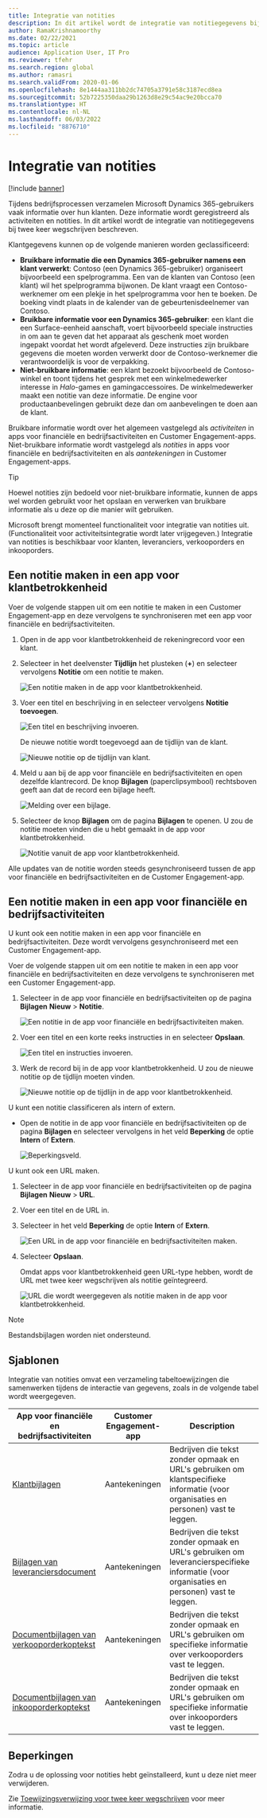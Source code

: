 ```yaml
---
title: Integratie van notities
description: In dit artikel wordt de integratie van notitiegegevens bij twee keer wegschrijven beschreven.
author: RamaKrishnamoorthy
ms.date: 02/22/2021
ms.topic: article
audience: Application User, IT Pro
ms.reviewer: tfehr
ms.search.region: global
ms.author: ramasri
ms.search.validFrom: 2020-01-06
ms.openlocfilehash: 8e1444aa311bb2dc74705a3791e58c3187ecd8ea
ms.sourcegitcommit: 52b7225350daa29b1263d8e29c54ac9e20bcca70
ms.translationtype: HT
ms.contentlocale: nl-NL
ms.lasthandoff: 06/03/2022
ms.locfileid: "8876710"
---
```

# <a name="note-integration"></a>Integratie van notities

[!include [banner](../../includes/banner.md)]



Tijdens bedrijfsprocessen verzamelen Microsoft Dynamics 365-gebruikers vaak informatie over hun klanten. Deze informatie wordt geregistreerd als activiteiten en notities. In dit artikel wordt de integratie van notitiegegevens bij twee keer wegschrijven beschreven.

Klantgegevens kunnen op de volgende manieren worden geclassificeerd:

+ **Bruikbare informatie die een Dynamics 365-gebruiker namens een klant verwerkt**: Contoso (een Dynamics 365-gebruiker) organiseert bijvoorbeeld een spelprogramma. Een van de klanten van Contoso (een klant) wil het spelprogramma bijwonen. De klant vraagt een Contoso-werknemer om een plekje in het spelprogramma voor hen te boeken. De boeking vindt plaats in de kalender van de gebeurtenisdeelnemer van Contoso.
+ **Bruikbare informatie voor een Dynamics 365-gebruiker**: een klant die een Surface-eenheid aanschaft, voert bijvoorbeeld speciale instructies in om aan te geven dat het apparaat als geschenk moet worden ingepakt voordat het wordt afgeleverd. Deze instructies zijn bruikbare gegevens die moeten worden verwerkt door de Contoso-werknemer die verantwoordelijk is voor de verpakking.
+ **Niet-bruikbare informatie**: een klant bezoekt bijvoorbeeld de Contoso-winkel en toont tijdens het gesprek met een winkelmedewerker interesse in *Halo*-games en gamingaccessoires. De winkelmedewerker maakt een notitie van deze informatie. De engine voor productaanbevelingen gebruikt deze dan om aanbevelingen te doen aan de klant.

Bruikbare informatie wordt over het algemeen vastgelegd als *activiteiten* in apps voor financiële en bedrijfsactiviteiten en Customer Engagement-apps. Niet-bruikbare informatie wordt vastgelegd als *notities* in apps voor financiële en bedrijfsactiviteiten en als *aantekeningen* in Customer Engagement-apps.

> [!TIP]
> Hoewel notities zijn bedoeld voor niet-bruikbare informatie, kunnen de apps wel worden gebruikt voor het opslaan en verwerken van bruikbare informatie als u deze op die manier wilt gebruiken.

Microsoft brengt momenteel functionaliteit voor integratie van notities uit. (Functionaliteit voor activiteitsintegratie wordt later vrijgegeven.) Integratie van notities is beschikbaar voor klanten, leveranciers, verkooporders en inkooporders.

## <a name="create-a-note-in-a-customer-engagement-app"></a>Een notitie maken in een app voor klantbetrokkenheid

Voer de volgende stappen uit om een notitie te maken in een Customer Engagement-app en deze vervolgens te synchroniseren met een app voor financiële en bedrijfsactiviteiten.

1. Open in de app voor klantbetrokkenheid de rekeningrecord voor een klant.
2. Selecteer in het deelvenster **Tijdlijn** het plusteken (**+**) en selecteer vervolgens **Notitie** om een notitie te maken.

    ![Een notitie maken in de app voor klantbetrokkenheid.](media/notes-ce-1.png)

3. Voer een titel en beschrijving in en selecteer vervolgens **Notitie toevoegen**.

    ![Een titel en beschrijving invoeren.](media/notes-ce-2.png)

    De nieuwe notitie wordt toegevoegd aan de tijdlijn van de klant.

    ![Nieuwe notitie op de tijdlijn van klant.](media/notes-ce-3.png)

4. Meld u aan bij de app voor financiële en bedrijfsactiviteiten en open dezelfde klantrecord. De knop **Bijlagen** (paperclipsymbool) rechtsboven geeft aan dat de record een bijlage heeft.

    ![Melding over een bijlage.](media/notes-ce-4.png)

5. Selecteer de knop **Bijlagen** om de pagina **Bijlagen** te openen. U zou de notitie moeten vinden die u hebt gemaakt in de app voor klantbetrokkenheid.

    ![Notitie vanuit de app voor klantbetrokkenheid.](media/notes-ce-5.png)

Alle updates van de notitie worden steeds gesynchroniseerd tussen de app voor financiële en bedrijfsactiviteiten en de Customer Engagement-app.

## <a name="create-a-note-in-a-finance-and-operations-app"></a>Een notitie maken in een app voor financiële en bedrijfsactiviteiten

U kunt ook een notitie maken in een app voor financiële en bedrijfsactiviteiten. Deze wordt vervolgens gesynchroniseerd met een Customer Engagement-app.

Voer de volgende stappen uit om een notitie te maken in een app voor financiële en bedrijfsactiviteiten en deze vervolgens te synchroniseren met een Customer Engagement-app.

1. Selecteer in de app voor financiële en bedrijfsactiviteiten op de pagina **Bijlagen** **Nieuw** \> **Notitie**.

    ![Een notitie in de app voor financiële en bedrijfsactiviteiten maken.](media/notes-fo-1.png)

2. Voer een titel en een korte reeks instructies in en selecteer **Opslaan**.

    ![Een titel en instructies invoeren.](media/notes-fo-2.png)

3. Werk de record bij in de app voor klantbetrokkenheid. U zou de nieuwe notitie op de tijdlijn moeten vinden.

    ![Nieuwe notitie op de tijdlijn in de app voor klantbetrokkenheid.](media/notes-fo-3.png)

U kunt een notitie classificeren als intern of extern.

- Open de notitie in de app voor financiële en bedrijfsactiviteiten op de pagina **Bijlagen** en selecteer vervolgens in het veld **Beperking** de optie **Intern** of **Extern**.

    ![Beperkingsveld.](media/notes-fo-4.png)

U kunt ook een URL maken.

1. Selecteer in de app voor financiële en bedrijfsactiviteiten op de pagina **Bijlagen** **Nieuw** \> **URL**.
2. Voer een titel en de URL in.
3. Selecteer in het veld **Beperking** de optie **Intern** of **Extern**.

    ![Een URL in de app voor financiële en bedrijfsactiviteiten maken.](media/notes-fo-5.png)

4. Selecteer **Opslaan**.

    Omdat apps voor klantbetrokkenheid geen URL-type hebben, wordt de URL met twee keer wegschrijven als notitie geïntegreerd.

    ![URL die wordt weergegeven als notitie maken in de app voor klantbetrokkenheid.](media/notes-ce-6.png)

> [!NOTE]
> Bestandsbijlagen worden niet ondersteund.

## <a name="templates"></a>Sjablonen

Integratie van notities omvat een verzameling tabeltoewijzingen die samenwerken tijdens de interactie van gegevens, zoals in de volgende tabel wordt weergegeven.

| App voor financiële en bedrijfsactiviteiten | Customer Engagement-app | Description |
|----------------------------|-------------------------|-------------|
| [Klantbijlagen](mapping-reference.md#230) | Aantekeningen | Bedrijven die tekst zonder opmaak en URL's gebruiken om klantspecifieke informatie (voor organisaties en personen) vast te leggen. |
| [Bijlagen van leveranciersdocument](mapping-reference.md#231) | Aantekeningen | Bedrijven die tekst zonder opmaak en URL's gebruiken om leverancierspecifieke informatie (voor organisaties en personen) vast te leggen. |
| [Documentbijlagen van verkooporderkoptekst](mapping-reference.md#229) | Aantekeningen | Bedrijven die tekst zonder opmaak en URL's gebruiken om specifieke informatie over verkooporders vast te leggen. |
| [Documentbijlagen van inkooporderkoptekst](mapping-reference.md#232) | Aantekeningen | Bedrijven die tekst zonder opmaak en URL's gebruiken om specifieke informatie over inkooporders vast te leggen. |

## <a name="limitations"></a>Beperkingen

Zodra u de oplossing voor notities hebt geïnstalleerd, kunt u deze niet meer verwijderen. 

Zie [Toewijzingsverwijzing voor twee keer wegschrijven](mapping-reference.md) voor meer informatie.
